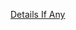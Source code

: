 [Details If Any](https://github.com/deathbybandaid/piholeparser/blob/master/RecentRunLogs/parsingscripts/SpamAssassinBillStearns.md)

